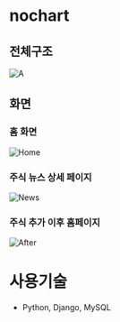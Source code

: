 # nochart

## 전체구조

![A](.img/architecture.jpg)

## 화면
### 홈 화면
![Home](.img/home.png)
### 주식 뉴스 상세 페이지
![News](.img/before_insert.png)
### 주식 추가 이후 홈페이지
![After](.img/after_insert.png)




# 사용기술
- Python, Django, MySQL
